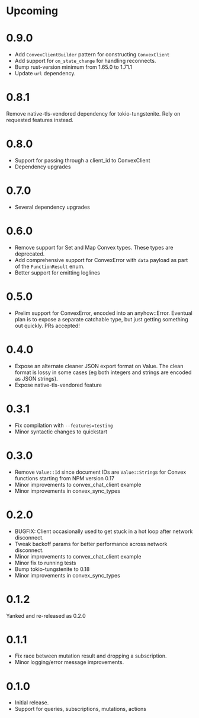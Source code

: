 # Upcoming

# 0.9.0

- Add `ConvexClientBuilder` pattern for constructing `ConvexClient`
- Add support for `on_state_change` for handling reconnects.
- Bump rust-version minimum from 1.65.0 to 1.71.1
- Update `url` dependency.

# 0.8.1

Remove native-tls-vendored dependency for tokio-tungstenite. Rely on requested
features instead.

# 0.8.0

- Support for passing through a client_id to ConvexClient
- Dependency upgrades

# 0.7.0

- Several dependency upgrades

# 0.6.0

- Remove support for Set and Map Convex types. These types are deprecated.
- Add comprehensive support for ConvexError with `data` payload as part of the
  `FunctionResult` enum.
- Better support for emitting loglines

# 0.5.0

- Prelim support for ConvexError, encoded into an anyhow::Error. Eventual plan
  is to expose a separate catchable type, but just getting something out
  quickly. PRs accepted!

# 0.4.0

- Expose an alternate cleaner JSON export format on Value. The clean format is
  lossy in some cases (eg both integers and strings are encoded as JSON
  strings).
- Expose native-tls-vendored feature

# 0.3.1

- Fix compilation with `--features=testing`
- Minor syntactic changes to quickstart

# 0.3.0

- Remove `Value::Id` since document IDs are `Value::String`s for Convex
  functions starting from NPM version 0.17
- Minor improvements to convex_chat_client example
- Minor improvements in convex_sync_types

# 0.2.0

- BUGFIX: Client occasionally used to get stuck in a hot loop after network
  disconnect.
- Tweak backoff params for better performance across network disconnect.
- Minor improvements to convex_chat_client example
- Minor fix to running tests
- Bump tokio-tungstenite to 0.18
- Minor improvements in convex_sync_types

# 0.1.2

Yanked and re-released as 0.2.0

# 0.1.1

- Fix race between mutation result and dropping a subscription.
- Minor logging/error message improvements.

# 0.1.0

- Initial release.
- Support for queries, subscriptions, mutations, actions
